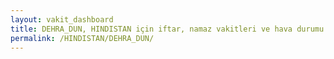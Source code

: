 ```yaml
---
layout: vakit_dashboard
title: DEHRA_DUN, HINDISTAN için iftar, namaz vakitleri ve hava durumu - ilçe/eyalet seç
permalink: /HINDISTAN/DEHRA_DUN/
---
```


<script type="text/javascript">
  var GLOBAL_COUNTRY = 'HINDISTAN';
  var GLOBAL_CITY = 'DEHRA_DUN';
  var GLOBAL_STATE = '';
  var lat = 72;
  var lon = 21;
</script>
